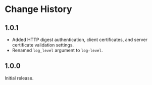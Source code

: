 # Change History

## 1.0.1

* Added HTTP digest authentication, client certificates, and server certificate validation settings.
* Renamed `log_level` argument to `log-level`.

## 1.0.0

Initial release.
